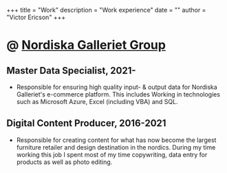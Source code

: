 +++
title = "Work"
description = "Work experience"
date = ""
author = "Victor Ericson"
+++

# @ [Nordiska Galleriet Group](https://www.nordiskagalleriet.se/)
## Master Data Specialist, 2021-
* Responsible for ensuring high quality input- & output data for Nordiska Galleriet's e-commerce platform. This includes Working in technologies such as Microsoft Azure, Excel (including VBA) and SQL.
## Digital Content Producer, 2016-2021
* Responsible for creating content for what has now become the largest furniture retailer and design destination in the nordics. During my time working this job I spent most of my time copywriting, data entry for products as well as photo editing. 



